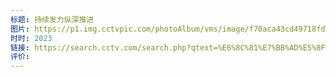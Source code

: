 ```yaml
---
标题: 持续发力纵深推进
图片: https://p1.img.cctvpic.com/photoAlbum/vms/image/f70aca43cd49718fded49f756d09dc3c.jpg
时时: 2023
链接: https://search.cctv.com/search.php?qtext=%E6%8C%81%E7%BB%AD%E5%8F%91%E5%8A%9B%E7%BA%B5%E6%B7%B1%E6%8E%A8%E8%BF%9B%E3%80%8B&type=video
评价:
---
```


